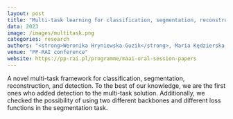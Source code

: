 ```yaml
---
layout: post
title: "Multi-task learning for classification, segmentation, reconstruction, and detection on chest CT scans"
data: 2023
image: /images/multitask.png
categories: research
authors: "<strong>Weronika Hryniewska-Guzik</strong>, Maria Kędzierska, Przemysław Biecek"
venue: "PP-RAI conference"
website: https://pp-rai.pl/programme/maai-oral-session-papers
---
```

A novel multi-task framework for classification, segmentation, reconstruction, and detection. To the best of our knowledge, we are the first ones who added detection to the multi-task solution. Additionally, we checked the possibility of using two different backbones and different loss functions in the segmentation task.
